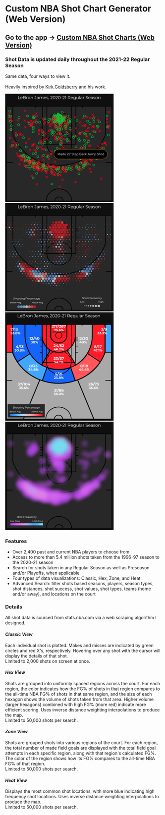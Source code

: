# Custom NBA Shot Chart Generator (Web Version)

## Go to the app -> <a href="https://customnbashotcharts.com/">Custom NBA Shot Charts (Web Version)</a>

### Shot Data is updated daily throughout the 2021-22 Regular Season

Same data, four ways to view it.<br><br>
Heavily inspired by <a href="https://twitter.com/kirkgoldsberry?s=20">Kirk Goldsberry</a> and his work.
<div>
<img src="https://github.com/samnishita/ShotChartWeb/blob/main/src/images/SimpleClassicExample.png" height="350" width="350">
<img src="https://github.com/samnishita/ShotChartWeb/blob/main/src/images/SimpleHexExample.png" height="350" width="350">
<!div>
<div>
<img src="https://github.com/samnishita/ShotChartWeb/blob/main/src/images/SimpleZoneExample.png" height="350" width="350">
<img src="https://github.com/samnishita/ShotChartWeb/blob/main/src/images/SimpleHeatExample.png" height="350" width="350">
<!div>

### Features
* Over 2,400 past and current NBA players to choose from
* Access to more than 5.4 million shots taken from the 1996-97 season to the 2020-21 season
* Search for shots taken in any Regular Season as well as Preseason and/or Playoffs, when applicable
* Four types of data visualizations: Classic, Hex, Zone, and Heat
* Advanced Search: filter shots based seasons, players, season types, shot distances, shot success, shot values, shot types, teams 
(home and/or away), and locations on the court


### Details
All shot data is sourced from stats.nba.com via a web scraping algorithm I designed.
<br><h4>*Classic View*</h4>
Each individual shot is plotted. Makes and misses are indicated by green circles and red X's, respectively. 
Hovering over any shot with the cursor will display the details of that shot.
<br>Limited to 2,000 shots on screen at once.
<br><h4>*Hex View*</h4>
Shots are grouped into uniformly spaced regions across the court. For each region, the color indicates how the FG% of shots in that region
compares to the all-time NBA FG% of shots in that same region, and the size of each hexagon shows the volume of shots taken from that area. 
Higher volume (larger hexagons) combined with high FG% (more red) indicate more efficient scoring. Uses inverse distance weighting interpolations to produce the map.
<br>Limited to 50,000 shots per search.
<br><h4>*Zone View*</h4>
Shots are grouped shots into various regions of the court. For each region, the total number of made field goals are displayed with the total field goal attempts in each specific region, along with 
that region's calculated FG%. The color of the region shows how its FG% compares to the all-time NBA FG% of that region.
<br>Limited to 50,000 shots per search.
<br><h4>*Heat View*</h4>
Displays the most common shot locations, with more blue indicating high frequency shot locations. Uses inverse distance weighting interpolations to produce the map.
<br>Limited to 50,000 shots per search.


